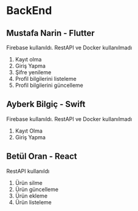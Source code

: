# BackEnd
## Mustafa Narin - Flutter
Firebase kullanıldı. RestAPI ve Docker kullanılmadı

1. Kayıt olma
2. Giriş Yapma
3. Şifre yenileme
4. Profil bilgilerini listeleme
5. Profil bilgilerini güncelleme

## Ayberk Bilgiç - Swift
Firebase kullanıldı. RestAPI ve Docker kullanılmadı

1. Kayıt Olma
2. Giriş Yapma

## Betül Oran - React
RestAPI kullanıldı

1. Ürün silme
2. Ürün güncelleme
3. Ürün ekleme
4. Ürün listeleme
